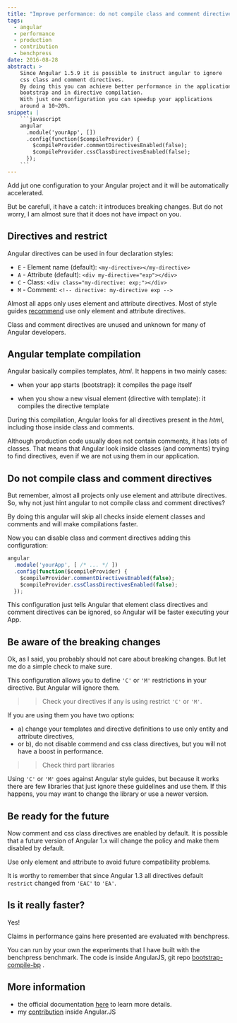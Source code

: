 ```yaml
---
title: "Improve performance: do not compile class and comment directives"
tags:
  - angular
  - performance
  - production
  - contribution
  - benchpress
date: 2016-08-28
abstract: >
    Since Angular 1.5.9 it is possible to instruct angular to ignore
    css class and comment directives.
    By doing this you can achieve better performance in the application
    bootstrap and in directive compilation.
    With just one configuration you can speedup your applications 
    around a 10~20%.
snippet: |
    ```javascript
    angular
      .module('yourApp', [])    
      .config(function($compileProvider) {
        $compileProvider.commentDirectivesEnabled(false);
        $compileProvider.cssClassDirectivesEnabled(false);
      });
    ```
---
```


Add jut one configuration to your Angular project
and it will be automatically accelerated.

But be carefull, it have a catch: it introduces breaking changes.
But do not worry, I am almost sure that it does not have impact on you.


Directives and restrict
-----------------------

Angular directives can be used in four declaration styles:

- `E` - Element name (default): `<my-directive></my-directive>`
- `A` - Attribute (default): `<div my-directive="exp"></div>`
- `C` - Class: `<div class="my-directive: exp;"></div>`
- `M` - Comment: `<!-- directive: my-directive exp -->`

Almost all apps only uses element and attribute directives.
Most of style guides [recommend](https://github.com/johnpapa/angular-styleguide/tree/master/a1#style-y074) 
use only element and attribute directives.

Class and comment directives are unused and unknown for
many of Angular developers.  


Angular template compilation
----------------------------

Angular basically compiles templates, _html_.
It happens in two mainly cases:

- when your app starts (bootstrap): 
  it compiles the page itself

- when you show a new visual element (directive with template): 
  it compiles the directive template

During this compilation, Angular looks for all directives present in the _html_,
including those inside class and comments.

Although production code usually does not contain comments, 
it has lots of classes. 
That means that Angular look inside classes (and comments) trying
to find directives, even if we are not using them in our application.


Do not compile class and comment directives
-------------------------------------------

But remember, almost all projects only use element and attribute
directives.
So, why not just hint angular to not compile class and comment directives?

By doing this angular will skip all checks 
inside element classes and comments
and will make compilations faster.  

Now you can disable class and comment directives adding
this configuration:

```javascript
angular
  .module('yourApp', [ /* ... */ ])    
  .config(function($compileProvider) {
    $compileProvider.commentDirectivesEnabled(false);
    $compileProvider.cssClassDirectivesEnabled(false);
  });
```

This configuration just tells Angular that element class directives
and comment directives can be ignored, so Angular will be faster
executing your App. 


Be aware of the breaking changes
--------------------------------

Ok, as I said, you probably should not care about breaking
changes. 
But let me do a simple check to make sure.

This configuration allows you to define 
`'C'` or `'M'` restrictions in your directive. 
But Angular will ignore them.

>> Check your directives if any is using restrict `'C'` or `'M'`.

If you are using them you have two options:
- a) change your templates and directive definitions to use only 
entity and attribute directives,
- or b), do not disable commend and css class directives, but
you will not have a boost in performance. 

>> Check third part libraries

Using `'C'` or `'M'` goes against Angular style guides, 
but because it works there are few libraries that just ignore
these guidelines and use  them.
If this happens, you may want to change the library 
or use a newer version.


Be ready for the future
-----------------------

Now comment and css class directives are enabled by default.
It is possible that a future version of Angular 1.x will change
the policy and make them disabled by default.

Use only element and attribute to avoid future compatibility problems.

It is worthy to remember that since Angular 1.3 all
directives default `restrict` changed from `'EAC'` to
`'EA'`.


Is it really faster?
--------------------

Yes!

Claims in performance gains here presented are 
evaluated with benchpress.

You can run by your own the experiments that I have built with
the benchpress benchmark.
The code is inside AngularJS, git repo
[bootstrap-compile-bp](https://github.com/drpicox/angular.js/tree/4bde7677b705b7cc380bb92dcf57ba411cecdd6e/benchmarks) . 


More information
----------------

- the official documentation [here](https://docs.angularjs.org/guide/production#disable-comment-and-css-class-directives)
to learn more details.
- my [contribution](https://github.com/angular/angular.js/pull/14850) inside Angular.JS

